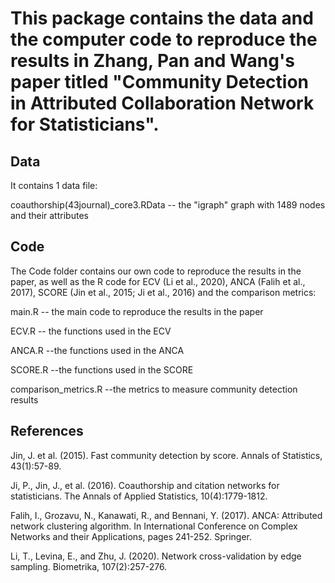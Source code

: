 This package contains the data and the computer code to reproduce the results in Zhang, Pan and Wang's paper titled "Community Detection in Attributed Collaboration Network for Statisticians".   
====
   

## Data
It contains 1 data file: 

coauthorship(43journal)_core3.RData     -- the "igraph" graph with 1489 nodes and their attributes

## Code
The Code folder contains our own code to reproduce the results in the paper, as well as the R code for ECV (Li et al., 2020), ANCA (Falih et al., 2017), SCORE (Jin et al., 2015; Ji et al., 2016) and the comparison metrics:

main.R     -- the main code to reproduce the results in the paper

ECV.R     -- the functions used in the ECV

ANCA.R    --the functions used in the ANCA

SCORE.R    --the functions used in the SCORE

comparison_metrics.R    --the metrics to measure community detection results


## References
Jin, J. et al. (2015). Fast community detection by score. Annals of Statistics, 43(1):57-89.

Ji, P., Jin, J., et al. (2016). Coauthorship and citation networks for statisticians. The Annals of Applied Statistics, 10(4):1779-1812.

Falih, I., Grozavu, N., Kanawati, R., and Bennani, Y. (2017). ANCA: Attributed network clustering algorithm. In International Conference on Complex Networks and their Applications, pages 241-252. Springer.

Li, T., Levina, E., and Zhu, J. (2020). Network cross-validation by edge sampling. Biometrika, 107(2):257-276.
